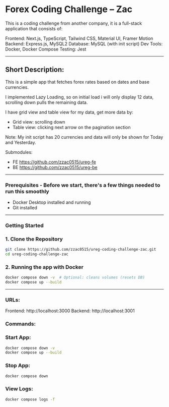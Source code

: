 # Forex Coding Challenge – Zac

This is a coding challenge from another company, it is a full-stack application that consists of:

Frontend: Next.js, TypeScript, Tailwind CSS, Material UI, Framer Motion
Backend: Express.js, MySQL2
Database: MySQL (with init script)
Dev Tools: Docker, Docker Compose
Testing: Jest

---

## Short Description:

This is a simple app that fetches forex rates based on dates and base currencies. 

I implemented Lazy Loading, so on initial load i will only display 12 data, scrolling down pulls the remaining data.

I have grid view and table view for my data, get more data by:
- Grid view: scrolling down
- Table view: clicking next arrow on the pagination section

Note: My init script has 20 currencies and data will only be shown for Today and Yesterday. 

Submodules:
- FE https://github.com/zzac0515/ureg-fe
- BE https://github.com/zzac0515/ureg-be

---

### Prerequisites - Before we start, there's a few things needed to run this smoothly

- Docker Desktop installed and running
- Git installed

---

### Getting Started

### 1. Clone the Repository

```bash
git clone https://github.com/zzac0515/ureg-coding-challenge-zac.git
cd ureg-coding-challenge-zac
```

### 2. Running the app with Docker

```bash
docker compose down -v  # Optional: cleans volumes (resets DB)
docker compose up --build
```

---

### URLs:

Frontend: http://localhost:3000
Backend: http://localhost:3001

### Commands:

### Start App:

```bash
docker compose down -v
docker compose up --build
```

### Stop App:

```bash
docker compose down
```

### View Logs:

```bash
docker compose logs -f
```
